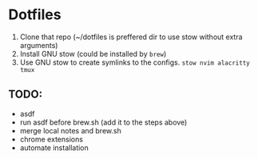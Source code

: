 # Dotfiles

1. Clone that repo (~/dotfiles is preffered dir to use stow without extra arguments)
2. Install GNU stow (could be installed by `brew`)
3. Use GNU stow to create symlinks to the configs.
    `stow nvim alacritty tmux`

## TODO:
* asdf
* run asdf before brew.sh (add it to the steps above)
* merge local notes and brew.sh
* chrome extensions
* automate installation
